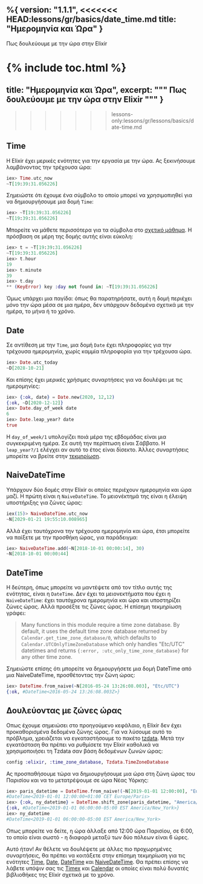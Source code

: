 %{
  version: "1.1.1",
<<<<<<< HEAD:lessons/gr/basics/date_time.md
  title: "Ημερομηνία και Ώρα"
}
---

Πως δουλεύουμε με την ώρα στην Elixir

{% include toc.html %}
=======
  title: "Ημερομηνία και Ώρα",
  excerpt: """
  Πως δουλεύουμε με την ώρα στην Elixir
  """
}
---
>>>>>>> lessons-only:lessons/gr/lessons/basics/date-time.md

## Time

Η Elixir έχει μερικές ενότητες για την εργασία με την ώρα.
Ας ξεκινήσουμε λαμβάνοντας την τρέχουσα ώρα:

```elixir
iex> Time.utc_now
~T[19:39:31.056226]
```

Σημειώστε ότι έχουμε ένα σύμβολο το οποίο μπορεί να χρησιμοπιηθεί για να δημιουργήσουμε μια δομή `Time`:

```elixir
iex> ~T[19:39:31.056226]
~T[19:39:31.056226]
```

Μπορείτε να μάθετε περισσότερα για τα σύμβολα στο [σχετικό μάθημα](../sigils).
Η πρόσβαση σε μέρη της δομής αυτής είναι εύκολη:

```elixir
iex> t = ~T[19:39:31.056226]
~T[19:39:31.056226]
iex> t.hour
19
iex> t.minute
39
iex> t.day
** (KeyError) key :day not found in: ~T[19:39:31.056226]
```

Όμως υπάρχει μια παγίδα: όπως θα παρατηρήσατε, αυτή η δομή περιέχει μόνο την ώρα μέσα σε μια ημέρα, δεν υπάρχουν δεδομένα σχετικά με την ημέρα, το μήνα ή το χρόνο.

## Date

Σε αντίθεση με την `Time`, μια δομή `Date` έχει πληροφορίες για την τρέχουσα ημερομηνία, χωρίς καμμία πληροφορία για την τρέχουσα ώρα.

```elixir
iex> Date.utc_today
~D[2028-10-21]
```

Και επίσης έχει μερικές χρήσιμες συναρτήσεις για να δουλέψει με τις ημερομηνίες:

```elixir
iex> {:ok, date} = Date.new(2020, 12,12)
{:ok, ~D[2020-12-12]}
iex> Date.day_of_week date
6
iex> Date.leap_year? date
true
```

Η `day_of_week/1` υπολογίζει ποιά μέρα της εβδομάδας είναι μια συγκεκριμένη ημέρα.
Σε αυτή την περίπτωση είναι Σάββατο.
Η `leap_year?/1` ελέγχει αν αυτό το έτος είναι δίσεκτο.
Άλλες συναρτήσεις μπορείτε να βρείτε στην [τεκμηρίωση](https://hexdocs.pm/elixir/Date.html).

## NaiveDateTime

Υπάρχουν δύο δομές στην Elixir οι οποίες περιέχουν ημερομηνία και ώρα μαζί.
Η πρώτη είναι η `NaiveDateTime`.
Το μειονέκτημά της είναι η έλειψη υποστήριξης για ζώνες ώρας:

```elixir
iex(15)> NaiveDateTime.utc_now
~N[2029-01-21 19:55:10.008965]
```

Αλλά έχει ταυτόχρονα την τρέχουσα ημερομηνία και ώρα, έτσι μπορείτε να παίξετε με την προσθήκη ώρας, για παράδειγμα:

```elixir
iex> NaiveDateTime.add(~N[2018-10-01 00:00:14], 30)
~N[2018-10-01 00:00:44]
```

## DateTime

Η δεύτερη, όπως μπορείτε να μαντέψετε από τον τίτλο αυτής της ενότητας, είναι η `DateTime`.
Δεν έχει τα μειονεκτήματα που έχει η `NaiveDateTime`: έχει ταυτόχρονα ημερομηνία και ώρα και υποστηρίζει ζώνες ώρας.
Αλλά προσέξτε τις ζώνες ώρας. Η επίσημη τεκμηρίωση γράφει:

> Many functions in this module require a time zone database. By default, it uses the default time zone database returned by `Calendar.get_time_zone_database/0`, which defaults to `Calendar.UTCOnlyTimeZoneDatabase` which only handles "Etc/UTC" datetimes and returns `{:error, :utc_only_time_zone_database}` for any other time zone.

Σημειώστε επίσης ότι μπορείτε να δημιουργήσετε μια δομή DateTime από μια NaiveDateTime, προσθέτοντας την ζώνη ώρας:

```elixir
iex> DateTime.from_naive(~N[2016-05-24 13:26:08.003], "Etc/UTC")
{:ok, #DateTime<2016-05-24 13:26:08.003Z>}
```

## Δουλεύοντας με ζώνες ώρας

Οπως έχουμε σημειώσει στο προηγούμενο κεφάλαιο, η Elixir δεν έχει προκαθορισμένα δεδομένα ζώνης ώρας.
Για να λύσουμε αυτό το πρόβλημα, χρειάζεται να εγκαταστήσουμε το πακέτο [tzdata](https://github.com/lau/tzdata).
Μετά την εγκατάσταση θα πρέπει να ρυθμίσετε την Elixir καθολικά να χρησιμοποιήσει τη Tzdata σαν βάση δεδομένων ζωνών ώρας:

```elixir
config :elixir, :time_zone_database, Tzdata.TimeZoneDatabase
```

Ας προσπαθήσουμε τώρα να δημιουργήσουμε μια ώρα στη ζώνη ώρας του Παρισίου και να το μετατρέψουμε σε ώρα Νέας Υόρκης:

```elixir
iex> paris_datetime = DateTime.from_naive!(~N[2019-01-01 12:00:00], "Europe/Paris")
#DateTime<2019-01-01 12:00:00+01:00 CET Europe/Paris>
iex> {:ok, ny_datetime} = DateTime.shift_zone(paris_datetime, "America/New_York")
{:ok, #DateTime<2019-01-01 06:00:00-05:00 EST America/New_York>}
iex> ny_datetime
#DateTime<2019-01-01 06:00:00-05:00 EST America/New_York>
```

Οπως μπορείτε να δείτε, η ώρα άλλαξε από 12:00 ώρα Παρισίου, σε 6:00, το οποίο είναι σωστό - η διαφορά μεταξύ των δύο πόλεων είναι 6 ώρες.

Αυτό ήταν! Αν θέλετε να δουλέψετε με άλλες πιο προχωρημένες συναρτήσεις, θα πρέπει να κοιτάξετε στην επίσημη τεκμηρίωση για τις ενότητες [Time](https://hexdocs.pm/elixir/Time.html), [Date](https://hexdocs.pm/elixir/Date.html), [DateTime](https://hexdocs.pm/elixir/DateTime.html) και [NaiveDateTime](https://hexdocs.pm/elixir/NaiveDateTime.html).
Θα πρέπει επίσης να λάβετε υπόψιν σας τις [Timex](https://github.com/bitwalker/timex) και [Calendar](https://github.com/lau/calendar) οι οποίες είναι πολύ δυνατές βιβλιοθήκες της Elixir σχετικά με το χρόνο.
